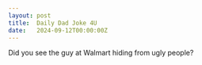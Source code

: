 ```yaml
---
layout: post
title:  Daily Dad Joke 4U
date:   2024-09-12T00:00:00Z
---
```

Did you see the guy at Walmart hiding from ugly people?

